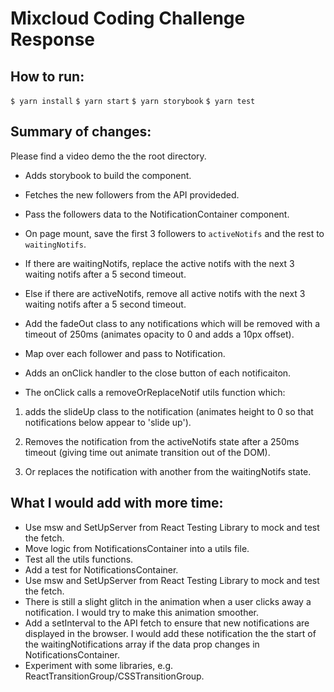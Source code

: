 # Mixcloud Coding Challenge Response

## How to run:

`$ yarn install`
`$ yarn start`
`$ yarn storybook`
`$ yarn test`


## Summary of changes:

Please find a video demo the the root directory. 

- Adds storybook to build the component.
- Fetches the new followers from the API provideded. 
- Pass the followers data to the NotificationContainer component. 

- On page mount, save the first 3 followers to `activeNotifs` and the rest to `waitingNotifs`.

- If there are waitingNotifs, replace the active notifs with the next 3 waiting notifs after a 5 second timeout. 
- Else if there are activeNotifs, remove all active notifs with the next 3 waiting notifs after a 5 second timeout. 
- Add the fadeOut class to any notifications which will be removed with a timeout of 250ms (animates opacity to 0 and adds a 10px offset). 

- Map over each follower and pass to Notification.

- Adds an onClick handler to the close button of each notificaiton.

- The onClick calls a removeOrReplaceNotif utils function which:
1. adds the slideUp class to the notification (animates height to 0 so that notifications below appear to 'slide up').

2. Removes the notification from the activeNotifs state after a 250ms timeout (giving time out animate transition out of the DOM).

2. Or replaces the notification with another from the waitingNotifs state.


## What I would add with more time:

- Use msw and SetUpServer from React Testing Library to mock and test the fetch. 
- Move logic from NotificationsContainer into a utils file.
- Test all the utils functions. 
- Add a test for NotificationsContainer. 
- Use msw and SetUpServer from React Testing Library to mock and test the fetch. 
- There is still a slight glitch in the animation when a user clicks away a notification. I would try to make this animation smoother. 
- Add a setInterval to the API fetch to ensure that new notifications are displayed in the browser. I would add these notification the the start of the waitingNotifications array if the data prop changes in NotificationsContainer. 
- Experiment with some libraries, e.g. ReactTransitionGroup/CSSTransitionGroup. 
